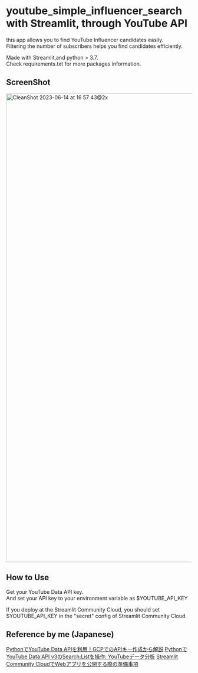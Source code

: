 # youtube_simple_influencer_search with Streamlit, through YouTube API
this app allows you to find YouTube Influencer candidates easily.  
Filtering the number of subscribers helps you find candidates efficiently.
  
Made with Streamlit,and python > 3.7.  
Check requirements.txt for more packages information.

## ScreenShot
<img width="1269" alt="CleanShot 2023-06-14 at 16 57 43@2x" src="https://github.com/atsuyamaru/youtube_simple_influencer_search/assets/5616593/8158d6df-3d7c-4ddf-9d3c-934c6f3c03d5">

## How to Use
Get your YouTube Data API key.  
And set your API key to your environment variable as $YOUTUBE_API_KEY
  
If you deploy at the Streamlit Community Cloud, you should set $YOUTUBE_API_KEY in the "secret" config of Streamlit Community Cloud.

## Reference by me (Japanese)
[PythonでYouTube Data APIを利用！GCPでのAPIキー作成から解説](https://scr.marketing-wizard.biz/dev/python-youtube-api-gcp)
[PythonでYouTube Data API v3のSearch:Listを操作: YouTubeデータ分析](https://scr.marketing-wizard.biz/dev/youtube-dataapi-v3-search-list)
[Streamlit Community CloudでWebアプリを公開する際の準備事項](https://scr.marketing-wizard.biz/dev/streamlit-community-cloud-publish)

